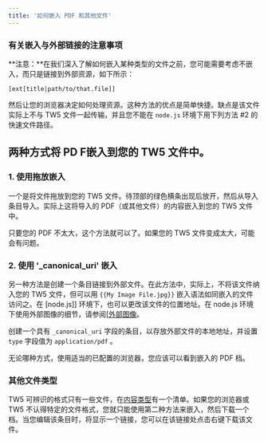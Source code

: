```yaml
---
title: '如何嵌入 PDF 和其他文件'
---
```


### 有关嵌入与外部链接的注意事项

**注意：**在我们深入了解如何嵌入某种类型的文件之前，您可能需要考虑不嵌入，而只是链接到外部资源，如下所示：

```
[ext[title|path/to/that.file]] 
```

然后让您的浏览器决定如何处理资源。这种方法的优点是简单快捷。缺点是该文件实际上不与 TW5 文件一起传输，并且您不能在 `node.js` 环境下用下列方法 #2 的 快速文件路径。

## 两种方式将 PD F嵌入到您的 TW5 文件中。

### 1. 使用拖放嵌入

一个是将文件拖放到您的 TW5 文件。待顶部的绿色横条出现后放开，然后从导入条目导入。实际上这将导入的 PDF（或其他文件）的内容嵌入到您的 TW5 文件中。

只要您的 PDF 不太大，这个方法就可以了。如果您的 TW5 文件变成太大，可能会有问题。

### 2. 使用 '_canonical_uri' 嵌入

另一种方法是创建一个条目链接到外部文件。在此方法中，实际上，不将该文件纳入您的 TW5 文件，但可以用 `{{My Image File.jpg}}` 嵌入语法如同嵌入的文件访问之。在 [node.js]] 环境下，也可以更改该文件的位置地址。在 node.js 环境下使用外部图像的细节，请参阅[[外部图像](ExternalImages)。

创建一个具有 `_canonical_uri` 字段的条目，以存放外部文件的本地地址，并设置 `type` 字段值为 `application/pdf` 。

无论哪种方式，使用适当的已配置的浏览器，您应该可以看到嵌入的 PDF 档。

### 其他文件类型

TW5 可辨识的格式只有一些文件，在[内容类型](ContentType)有一个清单。如果您的浏览器或 TW5 不认得特定的文件格式，您就只能使用第二种方法来嵌入，然后下载一个档。当您编辑该条目时，将显示一个链接，您可以在该链接处点击右键下载该文件。